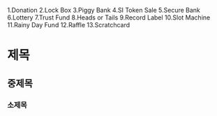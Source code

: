 1.Donation
2.Lock Box
3.Piggy Bank
4.SI Token Sale
5.Secure Bank
6.Lottery
7.Trust Fund
8.Heads or Tails
9.Record Label
10.Slot Machine
11.Rainy Day Fund
12.Raffle
13.Scratchcard


# 제목
## 중제목
### 소제목
